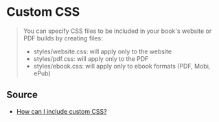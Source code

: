 ﻿# Custom CSS

> You can specify CSS files to be included in your book's website or PDF builds by creating files:
>
> * styles/website.css: will apply only to the website
> * styles/pdf.css: will apply only to the PDF
> * styles/ebook.css: will apply only to ebook formats (PDF, Mobi, ePub)

## Source

- [How can I include custom CSS?](https://help.gitbook.com/content/how-can-i-include-css.html)
